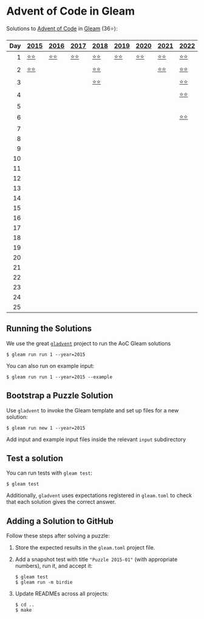 # Advent of Code in Gleam

Solutions to [Advent of Code](https://adventofcode.com/) in [Gleam](https://gleam.run/) (36⭐):

|   Day | [2015](aoc/src/aoc_2015)                 | [2016](aoc/src/aoc_2016)                 | [2017](aoc/src/aoc_2017)                 | [2018](aoc/src/aoc_2018)                 | [2019](aoc/src/aoc_2019)                 | [2020](aoc/src/aoc_2020)                 | [2021](aoc/src/aoc_2021)                 | [2022](aoc/src/aoc_2022)                 | [2023](aoc/src/aoc_2023)                 | [2024](aoc/src/aoc_2024)                 |
|------:|:-----------------------------------------|:-----------------------------------------|:-----------------------------------------|:-----------------------------------------|:-----------------------------------------|:-----------------------------------------|:-----------------------------------------|:-----------------------------------------|:-----------------------------------------|:-----------------------------------------|
|     1 | [⭐⭐](aoc/src/aoc_2015/README_day_1.md) | [⭐⭐](aoc/src/aoc_2016/README_day_1.md) | [⭐⭐](aoc/src/aoc_2017/README_day_1.md) | [⭐⭐](aoc/src/aoc_2018/README_day_1.md) | [⭐⭐](aoc/src/aoc_2019/README_day_1.md) | [⭐⭐](aoc/src/aoc_2020/README_day_1.md) | [⭐⭐](aoc/src/aoc_2021/README_day_1.md) | [⭐⭐](aoc/src/aoc_2022/README_day_1.md) | [⭐⭐](aoc/src/aoc_2023/README_day_1.md) | [⭐⭐](aoc/src/aoc_2024/README_day_1.md) |
|     2 | [⭐⭐](aoc/src/aoc_2015/README_day_2.md) |                                          |                                          | [⭐⭐](aoc/src/aoc_2018/README_day_2.md) |                                          |                                          | [⭐⭐](aoc/src/aoc_2021/README_day_2.md) | [⭐⭐](aoc/src/aoc_2022/README_day_2.md) |                                          |                                          |
|     3 |                                          |                                          |                                          | [⭐⭐](aoc/src/aoc_2018/README_day_3.md) |                                          |                                          |                                          | [⭐⭐](aoc/src/aoc_2022/README_day_3.md) |                                          |                                          |
|     4 |                                          |                                          |                                          |                                          |                                          |                                          |                                          | [⭐⭐](aoc/src/aoc_2022/README_day_4.md) |                                          |                                          |
|     5 |                                          |                                          |                                          |                                          |                                          |                                          |                                          |                                          |                                          |                                          |
|     6 |                                          |                                          |                                          |                                          |                                          |                                          |                                          | [⭐⭐](aoc/src/aoc_2022/README_day_6.md) |                                          |                                          |
|     7 |                                          |                                          |                                          |                                          |                                          |                                          |                                          |                                          |                                          |                                          |
|     8 |                                          |                                          |                                          |                                          |                                          |                                          |                                          |                                          |                                          |                                          |
|     9 |                                          |                                          |                                          |                                          |                                          |                                          |                                          |                                          |                                          |                                          |
|    10 |                                          |                                          |                                          |                                          |                                          |                                          |                                          |                                          |                                          |                                          |
|    11 |                                          |                                          |                                          |                                          |                                          |                                          |                                          |                                          |                                          |                                          |
|    12 |                                          |                                          |                                          |                                          |                                          |                                          |                                          |                                          |                                          |                                          |
|    13 |                                          |                                          |                                          |                                          |                                          |                                          |                                          |                                          |                                          |                                          |
|    14 |                                          |                                          |                                          |                                          |                                          |                                          |                                          |                                          |                                          |                                          |
|    15 |                                          |                                          |                                          |                                          |                                          |                                          |                                          |                                          |                                          |                                          |
|    16 |                                          |                                          |                                          |                                          |                                          |                                          |                                          |                                          |                                          |                                          |
|    17 |                                          |                                          |                                          |                                          |                                          |                                          |                                          |                                          |                                          |                                          |
|    18 |                                          |                                          |                                          |                                          |                                          |                                          |                                          |                                          |                                          |                                          |
|    19 |                                          |                                          |                                          |                                          |                                          |                                          |                                          |                                          |                                          |                                          |
|    20 |                                          |                                          |                                          |                                          |                                          |                                          |                                          |                                          |                                          |                                          |
|    21 |                                          |                                          |                                          |                                          |                                          |                                          |                                          |                                          |                                          |                                          |
|    22 |                                          |                                          |                                          |                                          |                                          |                                          |                                          |                                          |                                          |                                          |
|    23 |                                          |                                          |                                          |                                          |                                          |                                          |                                          |                                          |                                          |                                          |
|    24 |                                          |                                          |                                          |                                          |                                          |                                          |                                          |                                          |                                          |                                          |
|    25 |                                          |                                          |                                          |                                          |                                          |                                          |                                          |                                          |                                          |                                          |

## Running the Solutions

We use the great [`gladvent`](https://github.com/TanklesXL/gladvent/) project to run the AoC Gleam solutions

```console
$ gleam run run 1 --year=2015
```

You can also run on example input:

```console
$ gleam run run 1 --year=2015 --example
```

## Bootstrap a Puzzle Solution

Use `gladvent` to invoke the Gleam template and set up files for a new solution:

```console
$ gleam run new 1 --year=2015
```

Add input and example input files inside the relevant `input` subdirectory

## Test a solution

You can run tests with `gleam test`:

```console
$ gleam test
```

Additionally, `gladvent` uses expectations registered in `gleam.toml` to check
that each solution gives the correct answer.

## Adding a Solution to GitHub

Follow these steps after solving a puzzle:

1. Store the expected results in the `gleam.toml` project file.

2. Add a snapshot test with title `"Puzzle 2015-01"` (with appropriate numbers),
run it, and accept it:

    ```console
    $ gleam test
    $ gleam run -m birdie
    ```

3. Update READMEs across all projects:

    ```console
    $ cd ..
    $ make
    ```
